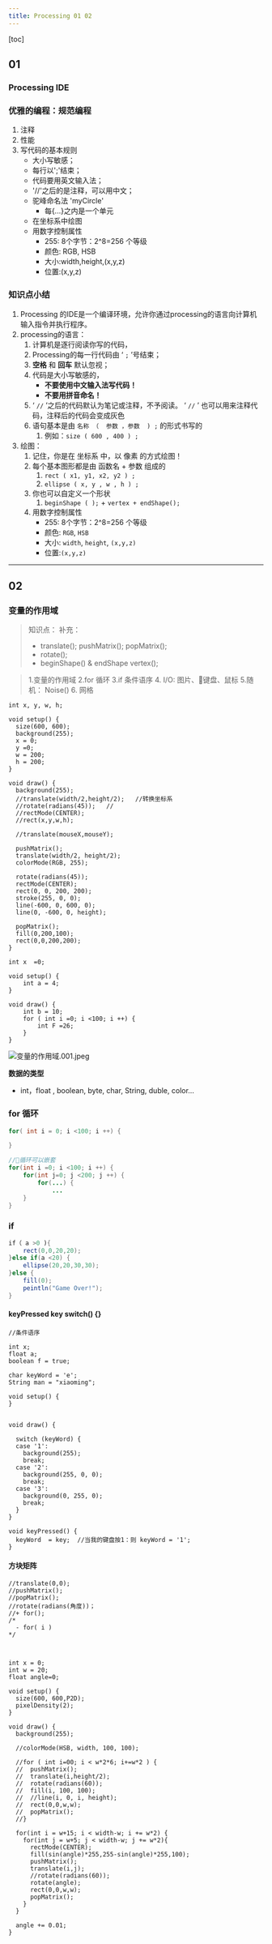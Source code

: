 ```yaml
---
title: Processing 01 02
---
```

[toc]
## 01

### Processing IDE

### 优雅的编程：规范编程

1. 注释
2. 性能
3. 写代码的基本规则
    * 大小写敏感；
    * 每行以';'结束；
    * 代码要用英文输入法；
    * '//'之后的是注释，可以用中文；
    * 驼峰命名法 'myCircle'
        * 每{...}之内是一个单元
    * 在坐标系中绘图
    * 用数字控制属性
        * 255: 8个字节：2^8=256 个等级
        * 颜色: RGB, HSB
        * 大小:width,height,(x,y,z)
        * 位置:(x,y,z)

### 知识点小结

1. Processing 的IDE是一个编译环境，允许你通过processing的语言向计算机输入指令并执行程序。
2. processing的语言：
    1. 计算机是逐行阅读你写的代码，
    2. Processing的每一行代码由 ‘ `;` ’号结束；
    3. **空格** 和 **回车** 默认忽视；
    4. 代码是大小写敏感的，
        * **不要使用中文输入法写代码！**
        * **不要用拼音命名！**
    5. ‘ `//` ’之后的代码默认为笔记或注释，不予阅读。 ‘ `//` ’ 也可以用来注释代码，注释后的代码会变成灰色
    6. 语句基本是由  `名称 （  参数 ，参数  ) ;` 的形式书写的
        1. 例如：`size ( 600 , 400 ) ; `  
3. 绘图：
    1. 记住，你是在 坐标系 中，以 像素 的方式绘图！
    2. 每个基本图形都是由 函数名 + 参数 组成的
        1. `rect ( x1, y1, x2, y2 ) ;`
        2. `ellipse ( x, y , w , h ) ;`
    3. 你也可以自定义一个形状
        1. `beginShape ( );`  + `vertex + endShape();`
    4. 用数字控制属性
        * 255: 8个字节：2^8=256 个等级
        * 颜色: `RGB`, `HSB`
        * 大小: `width`, `height`, `(x,y,z)`
        * 位置:`(x,y,z)`

---

## 02
### 变量的作用域
>知识点：
> 补充：
> - translate(); pushMatrix(); popMatrix();
> - rotate();
> - beginShape() & endShape vertex();

> 1.变量的作用域
> 2.for 循环
> 3.if 条件语序
> 4. I/O: 图片、键盘、鼠标
> 5.随机： Noise()
> 6. 网格

```Processing
int x, y, w, h;

void setup() {
  size(600, 600);
  background(255);
  x = 0;
  y =0;
  w = 200;
  h = 200;
}

void draw() {
  background(255);
  //translate(width/2,height/2);   //转换坐标系
  //rotate(radians(45));   //  
  //rectMode(CENTER);
  //rect(x,y,w,h);

  //translate(mouseX,mouseY);

  pushMatrix();
  translate(width/2, height/2);
  colorMode(RGB, 255);

  rotate(radians(45));
  rectMode(CENTER);
  rect(0, 0, 200, 200);
  stroke(255, 0, 0);
  line(-600, 0, 600, 0);
  line(0, -600, 0, height);

  popMatrix();
  fill(0,200,100);
  rect(0,0,200,200);
}

```

```Processing
int x  =0;

void setup() {
    int a = 4;
}

void draw() {
    int b = 10;
    for ( int i =0; i <100; i ++) {
        int F =26;
    }
}

```
![变量的作用域.001.jpeg](变量的作用域.001.jpeg)

**数据的类型**
- int，float , boolean, byte, char, String, duble, color…
### for 循环

```JAVA
for( int i = 0; i <100; i ++) {

}

//循环可以嵌套
for(int i =0; i <100; i ++) {
    for(int j=0; j <200; j ++) {
        for(...) {
            ...
    }
}
```
### if

```JAVA
if（ a >0 ){
    rect(0,0,20,20);
}else if(a <20) {
    ellipse(20,20,30,30);
}else {
    fill(0);
    peintln("Game Over!");
}
```

#### keyPressed  key switch() {}

```Processing
//条件语序

int x;
float a;
boolean f = true;

char keyWord = 'e';
String man = "xiaoming";

void setup() {
}


void draw() {

  switch (keyWord) {
  case '1':
    background(255);
    break;
  case '2':
    background(255, 0, 0);
    break;
  case '3':
    background(0, 255, 0);
    break;
  }
}

void keyPressed() {
  keyWord  = key;  //当我的键盘按1：则 keyWord = '1';
}

```
#### 方块矩阵

```Processing
//translate(0,0);
//pushMatrix();
//popMatrix();
//rotate(radians(角度))；
//+ for();
/*
  - for( i )
*/



int x = 0;
int w = 20;
float angle=0;

void setup() {
  size(600, 600,P2D);
  pixelDensity(2);
}

void draw() {
  background(255);

  //colorMode(HSB, width, 100, 100);

  //for ( int i=00; i < w*2*6; i+=w*2 ) {
  //  pushMatrix();
  //  translate(i,height/2);
  //  rotate(radians(60));
  //  fill(i, 100, 100);
  //  //line(i, 0, i, height);
  //  rect(0,0,w,w);
  //  popMatrix();
  //}

  for(int i = w+15; i < width-w; i += w*2) {
    for(int j = w+5; j < width-w; j += w*2){
      rectMode(CENTER);
      fill(sin(angle)*255,255-sin(angle)*255,100);
      pushMatrix();
      translate(i,j);
      //rotate(radians(60));
      rotate(angle);
      rect(0,0,w,w);
      popMatrix();
    }
  }

  angle += 0.01;
}

```
